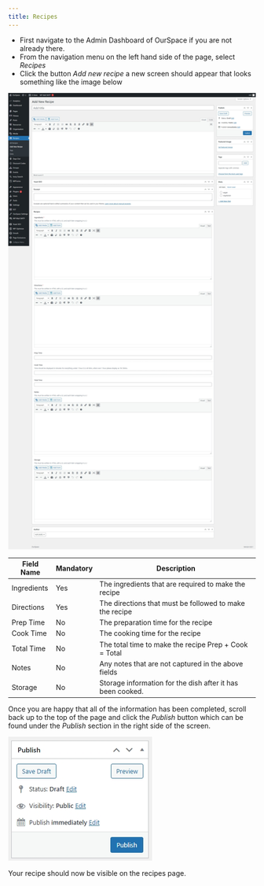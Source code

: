```yaml
---
title: Recipes
---
```


* First navigate to the Admin Dashboard of OurSpace if you are not already there.
* From the navigation menu on the left hand side of the page, select _Recipes_
* Click the button _Add new recipe_ a new screen should appear that looks something like the image below

![alt text](../../../images/os-new-recipe.jpeg)

|Field Name   | Mandatory | Description
|-------------|-----------|----------------------------------------------------------- |
| Ingredients |  Yes      | The ingredients that are required to make the recipe       |
| Directions  |  Yes      | The directions that must be followed to make the recipe    |
| Prep Time   |  No       | The preparation time for the recipe    					   |
| Cook Time   |  No       | The cooking time for the recipe     					   |
| Total Time  |  No       | The total time to make the recipe Prep + Cook = Total      |
| Notes       |  No       | Any notes that are not captured in the above fields        |
| Storage     |  No       | Storage information for the dish after it has been cooked. |

Once you are happy that all of the information has been completed, scroll back up to the top of the page and click the _Publish_ button which can be found under the _Publish_ section in the right side of the screen.

![alt text](../../../images/os-new-topic-publish.jpeg)

Your recipe should now be visible on the recipes page.